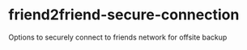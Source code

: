 # friend2friend-secure-connection
Options to securely connect to friends network for offsite backup
